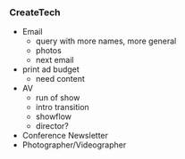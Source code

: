### CreateTech
- Email 
	- query with more names, more general
	- photos
	- next email
- print ad budget
	- need content
- AV
	- run of show
	- intro transition
	- showflow
	- director?
- Conference Newsletter
- Photographer/Videographer
	
	